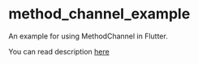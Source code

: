 # method_channel_example

An example for using MethodChannel in Flutter.

You can read description
<a href='https://link.medium.com/4nUp7Xsxmxb'>here<a>
